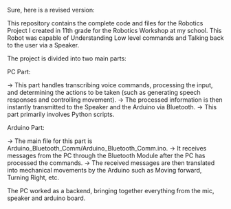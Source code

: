 
Sure, here is a revised version:

This repository contains the complete code and files for the Robotics Project I created in 11th grade for the Robotics Workshop at my school.
This Robot was capable of Understanding Low level commands and Talking back to the user via a Speaker.

The project is divided into two main parts:

PC Part:

-> This part handles transcribing voice commands, processing the input, and determining the actions to be taken (such as generating speech responses and controlling movement).
-> The processed information is then instantly transmitted to the Speaker and the Arduino via Bluetooth.
-> This part primarily involves Python scripts.


Arduino Part:

-> The main file for this part is Arduino_Bluetooth_Comm/Arduino_Bluetooth_Comm.ino.
-> It receives messages from the PC through the Bluetooth Module after the PC has processed the commands.
-> The received messages are then translated into mechanical movements by the Arduino such as Moving forward, Turning Right, etc.

The PC worked as a backend, bringing together everything from the mic, speaker and arduino board.
